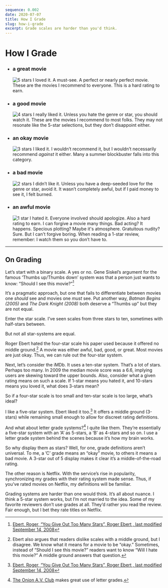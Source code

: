```yaml
---
sequence: 0.002
date: 2020-07-07
title: How I Grade
slug: how-i-grade
excerpt: Grade scales are harder than you'd think.
---
```


# How I Grade

- ### a great movie

  ![5 stars](/svg/5-stars.svg) I loved it. A must-see. A perfect or nearly
  perfect movie. These are the movies I recommend to everyone. This is a hard
  rating to earn.

- ### a good movie

  ![4 stars](/svg/4-stars.svg) I really liked it. Unless you hate the genre or
  star, you should watch it. These are the movies I recommend to most folks.
  They may not resonate like the 5-star selections, but they don’t disappoint
  either.

- ### an okay movie

  ![3 stars](/svg/3-stars.svg) I liked it. I wouldn’t recommend it, but I
  wouldn’t necessarily recommend _against_ it either. Many a summer blockbuster
  falls into this category.

- ### a bad movie

  ![2 stars](/svg/2-stars.svg) I didn’t like it. Unless you have a deep-seeded
  love for the genre or star, avoid it. It wasn’t completely awful, but if I
  paid money to see it, I felt burned.

- ### an awful movie
  ![1 star](/svg/1-star.svg) I hated it. Everyone involved should apologize.
  Also a hard rating to earn. I can forgive a movie many things. Bad acting? It
  happens. Specious plotting? Maybe it's atmosphere. Gratuitous nudity? Sure. But I
  can't forgive boring. When reading a 1-star review, remember: I watch
  them so you don’t have to.

---

## On Grading

Let’s start with a binary scale. A yes or no. Gene Siskel’s argument for the
famous ‘Thumbs up/Thumbs down’ system was that a person just wants to know:
“Should I see this movie?”[^1]

It’s a pragmatic approach, but one that fails to differentiate between movies
one _should_ see and movies one _must_ see. Put another way, _Batman Begins
(2005)_ and _The Dark Knight (2008)_ both deserve a “Thumbs up” but they are not
equal.

Enter the star scale. I’ve seen scales from three stars to ten, sometimes with
half-stars between.

But not all star-systems are equal.

Roger Ebert hated the four-star scale his paper used because it offered no
middle ground.[^2] A movie was either awful, bad, good, or great. Most movies
are just okay. Thus, we can rule out the four-star system.

Next, let’s consider the iMDb. It uses a ten-star system. That’s a lot of stars.
Perhaps too many. In 2009 the median movie score was a 6.6, implying users are
skewing toward the upper bounds. Also, consider what a given rating means on
such a scale. If 1-star means you hated it, and 10-stars means you loved it,
what does 3-stars mean?

So if a four-star scale is too small and ten-star scale is too large, what’s ideal?

I like a five-star system. Ebert liked it too.[^1] It offers a middle ground
(3-stars) while remaining small enough to allow for discreet rating definitions.

And what about letter grade systems?[^3] I quite like them. They’re essentially
a five-star system with an ‘A’ as 5-stars, a ‘B’ as 4-stars and so on. I use a
letter grade system behind the scenes because it’s how my brain works.

So why display them as stars? Well, for one, grade definitions aren’t universal.
To me, a ’C’ grade means an “okay” movie, to others it means a bad movie. A
3-star out of 5 display makes it clear it’s a middle-of-the-road rating.

The other reason is Netflix. With the service’s rise in popularity,
synchronizing my grades with their rating system made sense. Thus, if you’ve
rated movies on Netflix, my definitions will be familiar.

Grading systems are harder than one would think. It’s all about nuance. I think
a 5-star system works, but I’m not married to the idea. Some of my favorite
reviewers don’t use grades at all. They’d rather you read the review. Fair
enough, but I bet they rate titles on Netflix.

[^1]: [Ebert, Roger, “You Give Out Too Many Stars”, Roger Ebert , last modified September 14, 2008](http://www.rogerebert.com/rogers-journal/you-give-out-too-many-stars)
[^2]: Ebert also argues that readers dislike scales with a middle ground, but I disagree. We know what it means for a movie to be “okay.” Sometimes, instead of “Should I see this movie?” readers want to know “Will I hate this movie?” A middle ground answers that question.
[^3]: [The Onion A.V. Club](http://www.avclub.com/film/) makes great use of letter grades.
